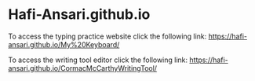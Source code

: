 # Hafi-Ansari.github.io
To access the typing practice website click the following link: https://hafi-ansari.github.io/My%20Keyboard/

To access the writing tool editor click the following link: https://hafi-ansari.github.io/CormacMcCarthyWritingTool/
